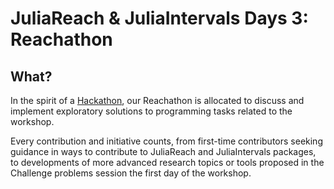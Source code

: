 # JuliaReach & JuliaIntervals Days 3: Reachathon

## What?

In the spirit of a [Hackathon](https://en.wikipedia.org/wiki/Hackathon), our Reachathon is allocated to discuss and implement exploratory solutions to programming tasks related to the workshop.

Every contribution and initiative counts, from first-time contributors seeking guidance in ways to contribute to JuliaReach and JuliaIntervals packages, to developments of more advanced research topics or tools proposed in the Challenge problems session the first day of the workshop.
